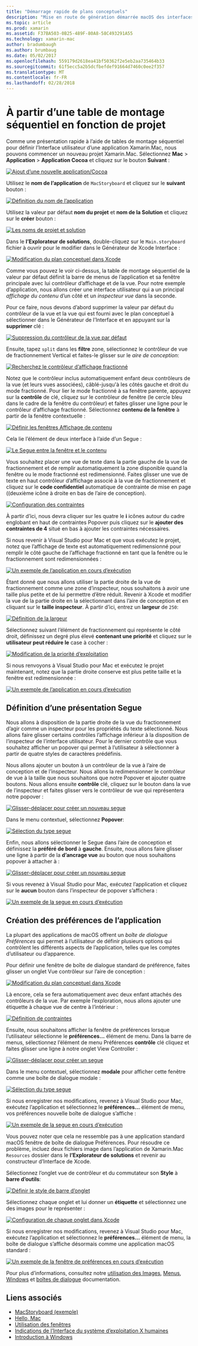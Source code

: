 ```yaml
---
title: "Démarrage rapide de plans conceptuels"
description: "Mise en route de génération démarrée macOS des interfaces utilisateur avec des plans conceptuels."
ms.topic: article
ms.prod: xamarin
ms.assetid: F37BA503-0B25-489F-80A8-58C493291A55
ms.technology: xamarin-mac
author: bradumbaugh
ms.author: brumbaug
ms.date: 05/02/2017
ms.openlocfilehash: 559179d2618ea41bf50362f2e5eb2aa735464b33
ms.sourcegitcommit: 61f5ecc5a2b5dcfbefdef91664d7460c0ee2f357
ms.translationtype: MT
ms.contentlocale: fr-FR
ms.lasthandoff: 02/28/2018
---
```

# <a name="starting-a-new-storyboard-based-project"></a>À partir d’une table de montage séquentiel en fonction de projet

Comme une présentation rapide à l’aide de tables de montage séquentiel pour définir l’Interface utilisateur d’une application Xamarin.Mac, nous pouvons commencer un nouveau projet Xamarin.Mac. Sélectionnez **Mac** > **Application** > **Application Cocoa** et cliquez sur le bouton **Suivant** :

[ ![](quickstart-images/qs01.png "Ajout d’une nouvelle application/Cocoa")](quickstart-images/qs01.png)

Utilisez le **nom de l’application** de `MacStoryboard` et cliquez sur le **suivant** bouton :

[ ![](quickstart-images/qs02.png "Définition du nom de l’application")](quickstart-images/qs02.png)

Utilisez la valeur par défaut **nom du projet** et **nom de la Solution** et cliquez sur le **créer** bouton :

[ ![](quickstart-images/qs03.png "Les noms de projet et solution")](quickstart-images/qs03.png)

Dans le **l’Explorateur de solutions**, double-cliquez sur le `Main.storyboard` fichier à ouvrir pour le modifier dans le Générateur de Xcode Interface :

[ ![](quickstart-images/qs04.png "Modification du plan conceptuel dans Xcode")](quickstart-images/qs04.png)

Comme vous pouvez le voir ci-dessus, la table de montage séquentiel de la valeur par défaut définit la barre de menus de l’application et sa fenêtre principale avec lui contrôleur d’affichage et de la vue. Pour notre exemple d’application, nous allons créer une interface utilisateur qui a un principal _affichage du contenu_ d’un côté et un _inspecteur vue_ dans la seconde.

Pour ce faire, nous devons d’abord supprimer la valeur par défaut du contrôleur de la vue et la vue qui est fourni avec le plan conceptuel à sélectionner dans le Générateur de l’Interface et en appuyant sur la **supprimer** clé :

[ ![](quickstart-images/qs05.png "Suppression du contrôleur de la vue par défaut")](quickstart-images/qs05.png)

Ensuite, tapez `split` dans les **filtre** zone, sélectionnez le contrôleur de vue de fractionnement Vertical et faites-le glisser sur le _aire de conception_:

[ ![](quickstart-images/qs06.png "Recherchez le contrôleur d’affichage fractionné")](quickstart-images/qs06.png)

Notez que le contrôleur inclus automatiquement enfant deux contrôleurs de la vue (et leurs vues associées), câblé-jusqu'à les côtés gauche et droit du mode fractionné. Pour lier le mode fractionné à sa fenêtre parente, appuyez sur la **contrôle** de clé, cliquez sur le contrôleur de fenêtre (le cercle bleu dans le cadre de la fenêtre du contrôleur) et faites glisser une ligne pour le contrôleur d’affichage fractionné. Sélectionnez **contenu de la fenêtre** à partir de la fenêtre contextuelle :

[ ![](quickstart-images/qs07.png "Définir les fenêtres Affichage de contenu")](quickstart-images/qs07.png)

Cela lie l’élément de deux interface à l’aide d’un Segue :

[ ![](quickstart-images/qs08.png "Le Segue entre la fenêtre et le contenu")](quickstart-images/qs08.png)

Vous souhaitez placer une vue de texte dans la partie gauche de la vue de fractionnement et de remplir automatiquement la zone disponible quand la fenêtre ou le mode fractionné est redimensionné. Faites glisser une vue de texte en haut contrôleur d’affichage associé à la vue de fractionnement et cliquez sur le **code confidentiel** automatique de contrainte de mise en page ((deuxième icône à droite en bas de l’aire de conception).

[ ![](quickstart-images/qs09.png "Configuration des contraintes")](quickstart-images/qs09.png)

À partir d’ici, nous devra cliquer sur les quatre le **i** icônes autour du cadre englobant en haut de contraintes Popover puis cliquez sur le **ajouter des contraintes de 4** situé en bas à ajouter les contraintes nécessaires.

Si nous revenir à Visual Studio pour Mac et que vous exécutez le projet, notez que l’affichage de texte est automatiquement redimensionné pour remplir le côté gauche de l’affichage fractionné en tant que la fenêtre ou le fractionnement sont redimensionnées :

[ ![](quickstart-images/qs10.png "Un exemple de l’application en cours d’exécution")](quickstart-images/qs10.png)

Étant donné que nous allons utiliser la partie droite de la vue de fractionnement comme une zone d’inspecteur, nous souhaitons à avoir une taille plus petite et de lui permettre d’être réduit. Revenir à Xcode et modifier la vue de la partie droite en la sélectionnant dans l’aire de conception et en cliquant sur le **taille inspecteur**. À partir d’ici, entrez un **largeur** de `250`:

[ ![](quickstart-images/qs11.png "Définition de la largeur")](quickstart-images/qs11.png)

Sélectionnez suivant l’élément de fractionnement qui représente le côté droit, définissez un degré plus élevé **contenant une priorité** et cliquez sur le **utilisateur peut réduire le** case à cocher :

[ ![](quickstart-images/qs12.png "Modification de la priorité d’exploitation")](quickstart-images/qs12.png)

Si nous renvoyons à Visual Studio pour Mac et exécutez le projet maintenant, notez que la partie droite conserve est plus petite taille et la fenêtre est redimensionnée :

[ ![](quickstart-images/qs13.png "Un exemple de l’application en cours d’exécution")](quickstart-images/qs13.png)

<a name="Defining-a-Presentation-Segue" />

## <a name="defining-a-presentation-segue"></a>Définition d’une présentation Segue

Nous allons à disposition de la partie droite de la vue du fractionnement d’agir comme un inspecteur pour les propriétés du texte sélectionné. Nous allons faire glisser certains contrôles l’affichage inférieur à la disposition de l’inspecteur de l’interface utilisateur. Pour le dernier contrôle que vous souhaitez afficher un popover qui permet à l’utilisateur à sélectionner à partir de quatre styles de caractères prédéfinis.

Nous allons ajouter un bouton à un contrôleur de la vue à l’aire de conception et de l’inspecteur. Nous allons la redimensionner le contrôleur de vue à la taille que nous souhaitons que notre Popover et ajouter quatre boutons. Nous allons ensuite **contrôle** clé, cliquez sur le bouton dans la vue de l’inspecteur et faites glisser vers le contrôleur de vue qui représentera notre popover :

[ ![](quickstart-images/qs14.png "Glisser-déplacer pour créer un nouveau segue")](quickstart-images/qs14.png)

Dans le menu contextuel, sélectionnez **Popover**: 

[ ![](quickstart-images/qs15.png "Sélection du type segue")](quickstart-images/qs15.png)

Enfin, nous allons sélectionner le Segue dans l’aire de conception et définissez la **préféré de bord** à **gauche**. Ensuite, nous allons faire glisser une ligne à partir de la **d’ancrage vue** au bouton que nous souhaitons popover à attacher à :

[ ![](quickstart-images/qs16.png "Glisser-déplacer pour créer un nouveau segue")](quickstart-images/qs16.png)

Si vous revenez à Visual Studio pour Mac, exécutez l’application et cliquez sur le **aucun** bouton dans l’inspecteur de popover s’affichera :

[ ![](quickstart-images/qs17.png "Un exemple de la segue en cours d’exécution")](quickstart-images/qs17.png)

<a name="Creating-App-Preferences" />

## <a name="creating-app-preferences"></a>Création des préférences de l’application

La plupart des applications de macOS offrent un _boîte de dialogue Préférences_ qui permet à l’utilisateur de définir plusieurs options qui contrôlent les différents aspects de l’application, telles que les comptes d’utilisateur ou d’apparence.

Pour définir une fenêtre de boîte de dialogue standard de préférence, faites glisser un onglet Vue contrôleur sur l’aire de conception :

[ ![](quickstart-images/qs18.png "Modification du plan conceptuel dans Xcode")](quickstart-images/qs18.png)

Là encore, cela se fera automatiquement avec deux enfant attachés des contrôleurs de la vue. Par exemple l’exploration, nous allons ajouter une étiquette à chaque vue de centre à l’intérieur :

[ ![](quickstart-images/qs19.png "Définition de contraintes")](quickstart-images/qs19.png)

Ensuite, nous souhaitons afficher la fenêtre de préférences lorsque l’utilisateur sélectionne le **préférences...**  élément de menu. Dans la barre de menus, sélectionnez l’élément de menu Préférences **contrôle** clé cliquez et faites glisser une ligne à notre onglet View Controller :

[ ![](quickstart-images/qs20.png "Glisser-déplacer pour créer un segue")](quickstart-images/qs20.png)

Dans le menu contextuel, sélectionnez **modale** pour afficher cette fenêtre comme une boîte de dialogue modale :

[ ![](quickstart-images/qs21.png "Sélection du type segue")](quickstart-images/qs21.png)

Si nous enregistrer nos modifications, revenez à Visual Studio pour Mac, exécutez l’application et sélectionnez le **préférences...**  élément de menu, vos préférences nouvelle boîte de dialogue s’affiche :

[ ![](quickstart-images/qs22.png "Un exemple de la segue en cours d’exécution")](quickstart-images/qs22.png)

Vous pouvez noter que cela ne ressemble pas à une application standard macOS fenêtre de boîte de dialogue Préférences. Pour résoudre ce problème, incluez deux fichiers image dans l’application de Xamarin.Mac `Resources` dossier dans le **l’Explorateur de solutions** et revenir au constructeur d’Interface de Xcode.

Sélectionnez l’onglet vue de contrôleur et du commutateur son **Style** à **barre d’outils**: 

[ ![](quickstart-images/qs23.png "Définir le style de barre d’onglet")](quickstart-images/qs23.png)

Sélectionnez chaque onglet et lui donner un **étiquette** et sélectionnez une des images pour le représenter :

[ ![](quickstart-images/qs24.png "Configuration de chaque onglet dans Xcode")](quickstart-images/qs24.png)

Si nous enregistrer nos modifications, revenez à Visual Studio pour Mac, exécutez l’application et sélectionnez le **préférences...**  élément de menu, la boîte de dialogue s’affiche désormais comme une application macOS standard :

[ ![](quickstart-images/qs25.png "Un exemple de la fenêtre de préférences en cours d’exécution")](quickstart-images/qs25.png)

Pour plus d’informations, consultez notre [utilisation des Images](~/mac/app-fundamentals/image.md), [Menus](~/mac/user-interface/menu.md), [Windows](~/mac/user-interface/window.md) et [boîtes de dialogue](~/mac/user-interface/dialog.md) documentation.

## <a name="related-links"></a>Liens associés

- [MacStoryboard (exemple)](https://developer.xamarin.com/samples/mac/MacStoryboard/)
- [Hello, Mac](~/mac/get-started/hello-mac.md)
- [Utilisation des fenêtres](~/mac/user-interface/window.md)
- [Indications de l’Interface du système d’exploitation X humaines](https://developer.apple.com/library/mac/documentation/UserExperience/Conceptual/OSXHIGuidelines/)
- [Introduction à Windows](https://developer.apple.com/library/mac/documentation/Cocoa/Conceptual/WinPanel/Introduction.html#//apple_ref/doc/uid/10000031-SW1)
